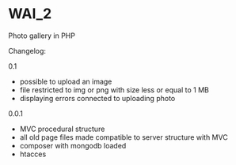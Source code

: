 # WAI_2
Photo gallery in PHP

Changelog:

0.1
- possible to upload an image
- file restricted to img or png with size less or equal to 1 MB
- displaying errors connected to uploading photo

0.0.1
- MVC procedural structure
- all old page files made compatible to server structure with MVC
- composer with mongodb loaded
- htacces